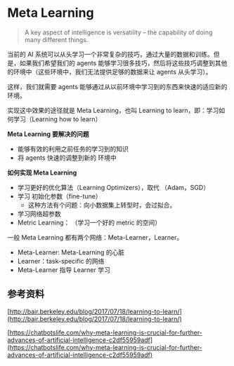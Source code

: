 # Meta Learning

> A key aspect of intelligence is versatility – the capability of doing many different things. 



当前的 AI 系统可以从头学习一个非常复杂的技巧，通过大量的数据和训练。但是，如果我们希望我们的 agents 能够学习很多技巧，然后将这些技巧调整到其他的环境中（这些环境中，我们无法提供足够的数据来让 agents 从头学习）。

这样，我们就需要 agents 能够通过从以前环境中学习到的东西来快速的适应新的环境。



实现这中效果的途径就是 Meta Learning，也叫 Learning to learn，即：学习如何学习（Learning how to learn）



**Meta Learning 要解决的问题**

* 能够有效的利用之前任务的学习到的知识
* 将 agents 快速的调整到新的 环境中



**如何实现 Meta Learning**

* 学习更好的优化算法（Learning Optimizers），取代 （Adam，SGD）
* 学习 初始化参数（fine-tune）
  * 这种方法有个问题：向小数据集上转型时，会过拟合。
* 学习网络超参数
* Metric Learning： （学习一个好的 metric 的空间）



一般 Meta Learning 都有两个网络：Meta-Learner，Learner。

* Meta-Learner: Meta-Learning 的心脏
* Learner：task-specific 的网络
* Meta-Learner 指导 Learner 学习













## 参考资料

[http://bair.berkeley.edu/blog/2017/07/18/learning-to-learn/](http://bair.berkeley.edu/blog/2017/07/18/learning-to-learn/)

[https://chatbotslife.com/why-meta-learning-is-crucial-for-further-advances-of-artificial-intelligence-c2df55959adf](https://chatbotslife.com/why-meta-learning-is-crucial-for-further-advances-of-artificial-intelligence-c2df55959adf)


